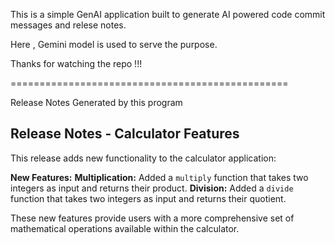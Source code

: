 
This is a simple GenAI application built to generate AI powered code commit messages and relese notes.

Here , Gemini model is used to serve the purpose. 

Thanks for watching the repo !!!

================================================

Release Notes Generated by this program

## Release Notes - Calculator Features

This release adds new functionality to the calculator application:

**New Features:**
**Multiplication:** Added a `multiply` function that takes two integers as input and returns their product.
**Division:** Added a `divide` function that takes two integers as input and returns their quotient.

These new features provide users with a more comprehensive set of mathematical operations available within the calculator. 

